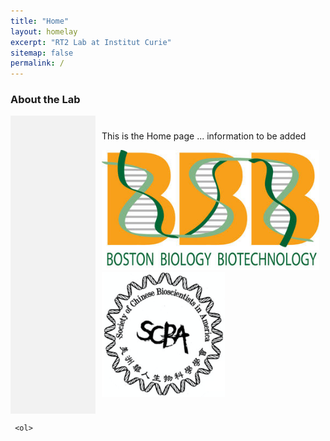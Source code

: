 ```yaml
---
title: "Home"
layout: homelay
excerpt: "RT2 Lab at Institut Curie"
sitemap: false
permalink: /
---
```


### About the Lab

<div style="display: flex; flex-direction: row;">
  <div style="flex-basis: 25%; background-color: #f2f2f2; padding: 10px;">
   
<!-- Left section content goes here -->

  </div>
 
  <div style="flex-basis: 75%; padding: 10px;">
    <!-- Right section content goes here -->

This is the Home page ... information to be added 

![logo image 1](images/logo/bbb_logo_yl_xl_v1.jpg)
![logo image 2](images/logo/screen_shot_2018-02-19_at_10.50.36_am_0.png)
<!---
<img src="images/logo/bbb_logo_yl_xl_v1.jpg" alt="logo example 2" width="500" height="500">
<img src="images/logo/bbb_logo_yl_xl_v1.jpg" alt="logo example 3" style="width:50%;height:50%">
--->
  </div>
</div>

<!---
<body>
    <main>
      <ol>
        <li>
          <section>
![logo image 1](images/logo/bbb_logo_yl_xl_v1.jpg)
![logo image 2](images/logo/screen_shot_2018-02-19_at_10.50.36_am_0.png)
          </section>
        </li>
        <li>
          <section>
<!-- Some content -->
<!---
          </section>
        </li>
     <ol>
  </main>
<body>
        </li>--->
     <ol>
  </main>
<body>
